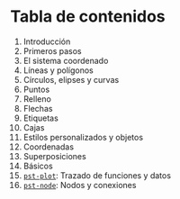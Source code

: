 Tabla de contenidos
===

1. Introducción
2. Primeros pasos
3. El sistema coordenado
4. Líneas y polígonos
5. Círculos, elipses y curvas
6. Puntos
7. Relleno
8. Flechas
9. Etiquetas
10. Cajas
11. Estilos personalizados y objetos
12. Coordenadas
13. Superposiciones
14. Básicos
15. [`pst-plot`](https://ctan.org/pkg/pst-plot?lang=en): Trazado de funciones y datos
16. [`pst-node`](https://ctan.org/pkg/pst-node?lang=en): Nodos y conexiones